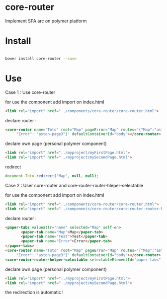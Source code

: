 core-router
===========

Implement SPA arc on polymer platform

Install
==============

```bash

bower install core-router --save
```


Use
=============

Case 1 : Use core-router

for use the component add import on index.html

```html
<link rel="import" href="../components/core-router/core-router.html">
```

declare router : 
```html
<core-router name="Toto" root="Map" pageError="Map" routes='{"Map":"aston-page1","Test":"aston-page2",
     "Error": "aston-page3"}' defaultContainerId="body"></core-router>
```

declare own page (personal polymer component)
```html
<link rel="import" href="../myproject/myFirstPage.html">
<link rel="import" href="../myproject/mySecondPage.html">
```

redirect 
```javascript
document.Toto.redirect("Map", null, null);
```

Case 2 : User core-router and core-router-router-hleper-selectable

for use the component add import on index.html

```html
<link rel="import" href="../components/core-router/core-router.html">
<link rel="import" href="../components/core-router/core-router-router-helper-selectable.html">
```

declare router : 
```html
<paper-tabs valueattr="name" selected="Map" self-en>
       <paper-tab name="Map">Map</paper-tab>
       <paper-tab name="Test">Test</paper-tab>
       <paper-tab name="Error">Error</paper-tab>
</paper-tabs>
<core-router name="Toto" root="Map" pageError="Map" routes='{"Map":"aston-page1","Test":"aston-page2",
     "Error": "aston-page3"}' defaultContainerId="body"></core-router>
<core-router-router-helper-selectable selectableElementId="paper-tabs" routerName="Toto"></core-router-router-helper-selectable>
```

declare own page (personal polymer component)
```html
<link rel="import" href="../myproject/myFirstPage.html">
<link rel="import" href="../myproject/mySecondPage.html">
```

the redirection is automatic ! 



